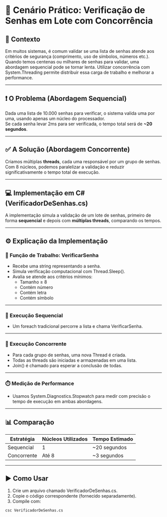 # 🔐 Cenário Prático: Verificação de Senhas em Lote com Concorrência

## 🧩 Contexto
Em muitos sistemas, é comum validar se uma lista de senhas atende aos critérios de segurança (comprimento, uso de símbolos, números etc.). Quando temos centenas ou milhares de senhas para validar, uma abordagem sequencial pode se tornar lenta. Utilizar concorrência com System.Threading permite distribuir essa carga de trabalho e melhorar a performance.

---

## ❗ O Problema (Abordagem Sequencial)

Dada uma lista de 10.000 senhas para verificar, o sistema valida uma por uma, usando apenas um núcleo do processador.  
Se cada senha levar 2ms para ser verificada, o tempo total será de **~20 segundos**.

---

## ✅ A Solução (Abordagem Concorrente)

Criamos múltiplas **threads**, cada uma responsável por um grupo de senhas.  
Com 8 núcleos, podemos paralelizar a validação e reduzir significativamente o tempo total de execução.

---

## 💻 Implementação em C# (VerificadorDeSenhas.cs)

A implementação simula a validação de um lote de senhas, primeiro de forma **sequencial** e depois com **múltiplas threads**, comparando os tempos.

---

## ⚙️ Explicação da Implementação

### 🧠 Função de Trabalho: VerificarSenha

- Recebe uma string representando a senha.
- Simula verificação computacional com Thread.Sleep().
- Avalia se atende aos critérios mínimos:
  - Tamanho ≥ 8
  - Contém número
  - Contém letra
  - Contém símbolo

---

### 🔁 Execução Sequencial

- Um foreach tradicional percorre a lista e chama VerificarSenha.

---

### 🧵 Execução Concorrente

- Para cada grupo de senhas, uma nova Thread é criada.
- Todas as threads são iniciadas e armazenadas em uma lista.
- Join() é chamado para esperar a conclusão de todas.

---

### ⏱️ Medição de Performance

- Usamos System.Diagnostics.Stopwatch para medir com precisão o tempo de execução em ambas abordagens.

---

## 📊 Comparação

| Estratégia   | Núcleos Utilizados | Tempo Estimado  |
|--------------|--------------------|------------------|
| Sequencial   | 1                  | ~20 segundos     |
| Concorrente  | Até 8              | ~3 segundos      |

---

## ▶️ Como Usar

1. Crie um arquivo chamado VerificadorDeSenhas.cs.
2. Copie o código correspondente (fornecido separadamente).
3. Compile com:

```bash
csc VerificadorDeSenhas.cs
